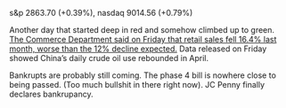 s&p 2863.70 (+0.39%), nasdaq 9014.56 (+0.79%)

Another day that started deep in red and somehow climbed up to green. 
[The Commerce Department said on Friday that retail sales fell 16.4% last month, worse than the 12% decline expected.](https://www.investing.com/news/stock-market-news/dow-shakes-off-retail-sales-pain-as-consumer-staples-catches-climb-2173930)
Data released on Friday showed China’s daily crude oil use rebounded in April. 

Bankrupts are probably still coming. The phase 4 bill is nowhere close to being passed. (Too much bullshit in there right now).
JC Penny finally declares bankrupancy. 

